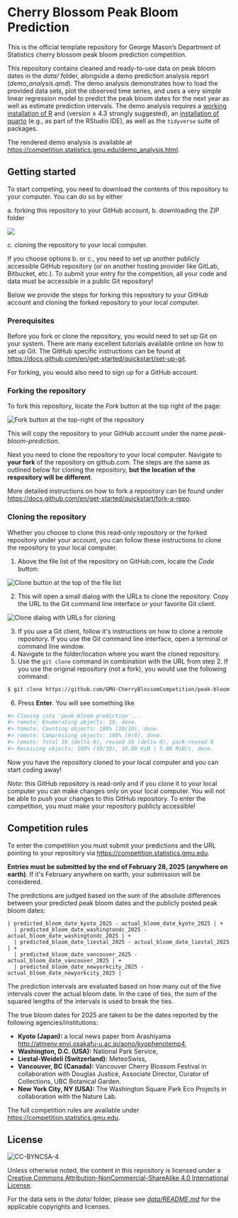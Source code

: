 # Cherry Blossom Peak Bloom Prediction

This is the official template repository for George Mason’s Department of Statistics cherry blossom peak bloom prediction competition.

This repository contains cleaned and ready-to-use data on peak bloom dates in the *data/* folder, alongside a demo prediction analysis report (*demo_analysis.qmd*).
The demo analysis demonstrates how to load the provided data sets, plot the observed time series, and uses a very simple linear regression model to predict the peak bloom dates for the next year as well as estimate prediction intervals.
The demo analysis requires a [working installation of R](https://cran.r-project.org) and (version ≥ 4.3 strongly suggested), an [installation of quarto](https://www.quarto.org) (e.g., as part of the RStudio IDE), as well as the `tidyverse` suite of packages.

The rendered demo analysis is available at https://competition.statistics.gmu.edu/demo_analysis.html.

## Getting started

To start competing, you need to download the contents of this repository to your computer.
You can do so by either

a. forking this repository to your GitHub account,
b. downloading the ZIP folder

![](figures/readme/download_zip.png)

c. cloning the repository to your local computer.

If you choose options b. or c., you need to set up another publicly accessible GitHub repository (or on another hosting provider like GitLab, Bitbucket, etc.).
To submit your entry for the competition, all your code and data must be accessible in a public Git repository!

Below we provide the steps for forking this repository to your GitHub account and cloning the forked repository to your local computer.

### Prerequisites

Before you fork or clone the repository, you would need to set up Git on your system.
There are many excellent tutorials available online on how to set up Git.
The GitHub specific instructions can be found at https://docs.github.com/en/get-started/quickstart/set-up-git.

For forking, you would also need to sign up for a GitHub account.

### Forking the repository

To fork this repository, locate the _Fork_ button at the top right of the page:

![Fork button at the top-right of the repository](figures/readme/fork_btn.png)

This will copy the repository to your GitHub account under the name _peak-bloom-prediction_.

Next you need to clone the repository to your local computer.
Navigate to **your fork** of the repository on github.com.
The steps are the same as outlined below for cloning the repository, **but the location of the respository will be different**.

More detailed instructions on how to fork a repository can be found under https://docs.github.com/en/get-started/quickstart/fork-a-repo.

### Cloning the repository

Whether you choose to clone this read-only repository or the forked repository under your account, you can follow these instructions to clone the repository to your local computer.

1. Above the file list of the repository on GitHub.com, locate the _Code_ button:

![Clone button at the top of the file list](figures/readme/code_btn.png)

2. This will open a small dialog with the URLs to clone the repository.
   Copy the URL to the Git command line interface or your favorite Git client.

![Clone dialog with URLs for cloning](figures/readme/clone_box.png)

3. If you use a Git client, follow it's instructions on how to clone a remote repository.
   If you use the Git command line interface, open a terminal or command line window.
4. Navigate to the folder/location where you want the cloned repository.
5. Use the `git clone` command in combination with the URL from step 2.
   If you use the original repository (not a fork), you would use the following command:

```sh
$ git clone https://github.com/GMU-CherryBlossomCompetition/peak-bloom-prediction.git
```

6. Press **Enter**.
   You will see something like
```sh
#> Cloning into 'peak-bloom-prediction'...
#> remote: Enumerating objects: 10, done.
#> remote: Counting objects: 100% (10/10), done.
#> remote: Compressing objects: 100% (8/8), done.
#> remote: Total 10 (delta 0), reused 10 (delta 0), pack-reused 0
#> Receiving objects: 100% (10/10), 10.00 KiB | 5.00 MiB/s, done.
```

Now you have the repository cloned to your local computer and you can start coding away!

*Note:* this GitHub repository is read-only and if you clone it to your local computer you can make changes only on your local computer.
You will not be able to *push* your changes to this GitHub repository.
To enter the competition, you must make your repository publicly accessible!

## Competition rules

To enter the competition you must submit your predictions and the URL pointing to your repository via https://competition.statistics.gmu.edu.

**Entries must be submitted by the end of February 28, 2025 (anywhere on earth)**.
If it's February anywhere on earth, your submission will be considered.

The predictions are judged based on the sum of the absolute differences between your predicted peak bloom dates and the publicly posted peak bloom dates:

```
| predicted_bloom_date_kyoto_2025 - actual_bloom_date_kyoto_2025 | +
  | predicted_bloom_date_washingtondc_2025 - actual_bloom_date_washingtondc_2025 | +
  | predicted_bloom_date_liestal_2025 - actual_bloom_date_liestal_2025 | +
  | predicted_bloom_date_vancouver_2025 - actual_bloom_date_vancouver_2025 | +
  | predicted_bloom_date_newyorkcity_2025 - actual_bloom_date_newyorkcity_2025 |
```

The prediction intervals are evaluated based on how many out of the five intervals cover the actual bloom date.
In the case of ties, the sum of the squared lengths of the intervals is used to break the ties.

The true bloom dates for 2025 are taken to be the dates reported by the following agencies/institutions:

- **Kyoto (Japan):** a local news paper from Arashiyama http://atmenv.envi.osakafu-u.ac.jp/aono/kyophenotemp4,
- **Washington, D.C. (USA):** National Park Service,
- **Liestal-Weideli (Switzerland):** MeteoSwiss,
- **Vancouver, BC (Canada):** Vancouver Cherry Blossom Festival in collaboration with Douglas Justice, Associate Director, Curator of Collections, UBC Botanical Garden.
- **New York City, NY (USA):** The Washington Square Park Eco Projects in collaboration with the Nature Lab.

The full competition rules are available under https://competition.statistics.gmu.edu.

## License

![CC-BYNCSA-4](https://i.creativecommons.org/l/by-nc-sa/4.0/88x31.png)

Unless otherwise noted, the content in this repository is licensed under a [Creative Commons Attribution-NonCommercial-ShareAlike 4.0 International License](http://creativecommons.org/licenses/by-nc-sa/4.0/).

For the data sets in the _data/_ folder, please see [_data/README.md_](data/README.md) for the applicable copyrights and licenses.
